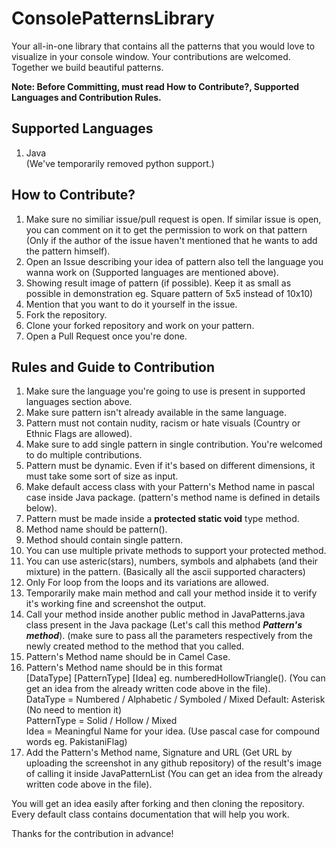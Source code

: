 # ConsolePatternsLibrary
<p>Your all-in-one library that contains all the patterns that you would love to visualize in your console window. Your contributions are welcomed. Together we build beautiful patterns.</p>
<p><b>Note: Before Committing, must read How to Contribute?, Supported Languages and Contribution Rules.</b></p>
<h2>Supported Languages</h2>
<ol>
  <li>Java</li>
  (We've temporarily removed python support.)
</ol>

<h2>How to Contribute?</h2>
<ol>
  <li>Make sure no similiar issue/pull request is open. If similar issue is open, you can comment on it to get the permission to work on that pattern (Only if the author of the issue haven't mentioned that he wants to add the pattern himself).</li>
  <li>Open an Issue describing your idea of pattern also tell the language you wanna work on (Supported languages are mentioned above).</li>
  <li>Showing result image of pattern (if possible). Keep it as small as possible in demonstration eg. Square pattern of 5x5 instead of 10x10)</li>
  <li>Mention that you want to do it yourself in the issue.</li>
  <li>Fork the repository.</li>
  <li>Clone your forked repository and work on your pattern.</li>
  <li>Open a Pull Request once you're done.</li>
</ol>

<h2>Rules and Guide to Contribution</h2>
<ol>
  <li>Make sure the language you're going to use is present in supported languages section above.</li>
  <li>Make sure pattern isn't already available in the same language.</li>
  <li>Pattern must not contain nudity, racism or hate visuals (Country or Ethnic Flags are allowed).</li>
  <li>Make sure to add single pattern in single contribution. You're welcomed to do multiple contributions.</li>
  <li>Pattern must be dynamic. Even if it's based on different dimensions, it must take some sort of size as input.</li>
  <li>Make default access class with your Pattern's Method name in pascal case inside Java package. (pattern's method name is defined in details below). </li>
  <li>Pattern must be made inside a <b>protected static void</b> type method.</li>
  <li>Method name should be pattern().</li>
  <li>Method should contain single pattern.</li>
  <li>You can use multiple private methods to support your protected method.</li>
  <li>You can use asteric(stars), numbers, symbols and alphabets (and their mixture) in the pattern. (Basically all the ascii supported characters)</li>
  <li>Only For loop from the loops and its variations are allowed.</li>
  <li>Temporarily make main method and call your method inside it to verify it's working fine and screenshot the output.</li>
  <li>Call your method inside another public method in JavaPatterns.java class present in the Java package (Let's call this method <i><b>Pattern's method</b></i>). (make sure to pass all the parameters respectively from the newly created method to the method that you called.</li>
  <li>Pattern's Method name should be in Camel Case.</li>
  <li>Pattern's Method name should be in this format <br/>
[DataType] [PatternType] [Idea] eg. numberedHollowTriangle(). (You can get an idea from the already written code above in the file).<br/>
DataType = Numbered / Alphabetic / Symboled / Mixed     Default: Asterisk (No need to  mention it) <br/>
PatternType = Solid / Hollow / Mixed<br/>
Idea = Meaningful Name for your idea. (Use pascal case for compound words eg. PakistaniFlag)
  </li>
  <li>Add the Pattern's Method name, Signature and URL (Get URL by uploading the screenshot in any github repository) of the result's image of calling it inside JavaPatternList (You can get an idea from the already written code above in the file).</li>
</ol>
<p>You will get an idea easily after forking and then cloning the repository. Every default class contains documentation that will help you work.</p>
<p>Thanks for the contribution in advance!</p>
